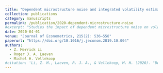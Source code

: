 ```yaml
---
title: "Dependent microstructure noise and integrated volatility estimation from high-frequency data"
collection: publications
category: manuscripts
permalink: /publication/2020-dependent-microstructure-noise
#excerpt: "Studies the impact of dependent microstructure noise on volatility estimation and proposes new estimators."
date: 2020-04-01
venue: "Journal of Econometrics, 215(2): 536–558"
paperurl: "https://doi.org/10.1016/j.jeconom.2019.10.004"
authors:
  - Z. Merrick Li
  - Roger J. A. Laeven
  - Michel H. Vellekoop
#citation: 'Li, Z. M., Laeven, R. J. A., & Vellekoop, M. H. (2020). "Dependent microstructure noise and integrated volatility estimation from high-frequency data." <i>Journal of Econometrics</i>, 215(2), 536–558.'
---
```

